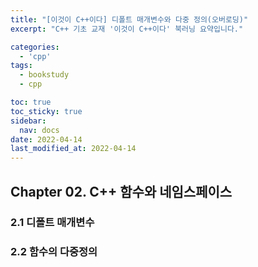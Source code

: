 ```yaml
---
title: "[이것이 C++이다] 디폴트 매개변수와 다중 정의(오버로딩)"
excerpt: "C++ 기초 교재 '이것이 C++이다' 북러닝 요약입니다."

categories:
  - 'cpp'
tags:
  - bookstudy
  - cpp

toc: true
toc_sticky: true
sidebar:
  nav: docs
date: 2022-04-14
last_modified_at: 2022-04-14
---
```


## Chapter 02. C++ 함수와 네임스페이스 

### 2.1 디폴트 매개변수 

### 2.2 함수의 다중정의